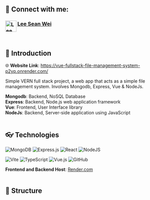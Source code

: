 ## 🤝 Connect with me:
### <a href="https://www.linkedin.com/in/sean-wei-lee-40918415b"><img align="left" src="https://raw.githubusercontent.com/yushi1007/yushi1007/main/images/linkedin.svg" alt="Lee Sean Wei | LinkedIn" width="35px"/> **Lee Sean Wei**<br/><br/><br/> </a>

## 📝 Introduction


🌐 **Website Link**: https://vue-fullstack-file-management-system-p2yp.onrender.com/

Simple VERN full stack project, a web app that acts as a simple file management system. Involves Mongodb, Express, Vue & NodeJs.

**Mongodb**: Backend, NoSQL Database<br/> 
**Express**: Backend, Node.js web application framework<br/> 
**Vue**: Frontend, User Interface library<br/>
**NodeJs**: Backend, Server-side application using JavaScript<br/><br/>

## 👓 Technologies

![MongoDB](https://img.shields.io/badge/MongoDB-%234ea94b.svg?style=for-the-badge&logo=mongodb&logoColor=white) 
![Express.js](https://img.shields.io/badge/express.js-%23404d59.svg?style=for-the-badge&logo=express&logoColor=%2361DAFB)
![React](https://img.shields.io/badge/react-%2320232a.svg?style=for-the-badge&logo=react&logoColor=%2361DAFB)
![NodeJS](https://img.shields.io/badge/node.js-6DA55F?style=for-the-badge&logo=node.js&logoColor=white)

![Vite](https://img.shields.io/badge/vite-%23646CFF.svg?style=for-the-badge&logo=vite&logoColor=white)
![TypeScript](https://img.shields.io/badge/typescript-%23007ACC.svg?style=for-the-badge&logo=typescript&logoColor=white)
![Vue.js](https://img.shields.io/badge/vuejs-%2335495e.svg?style=for-the-badge&logo=vuedotjs&logoColor=%234FC08D)
![GitHub](https://img.shields.io/badge/github-%23121011.svg?style=for-the-badge&logo=github&logoColor=white)

**Frontend and Backend Host**: <a href="https://render.com">Render.com</a><br/><br/>

## 🔲 Structure<br/>


